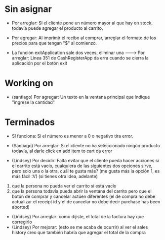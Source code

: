 # Sin asignar



* Por arreglar: Si el cliente pone un número mayor al que hay en stock, todavía puede agregar el producto al carrito.

* Por agregar: Al imprimir el recibo al comprar, arreglar el formato de los precios para que tengan "$" al comienzo.

* La función exitApplication sale dos veces, eliminar una ---> Por arreglar: Línea 351 de CashRegisterApp da erra cuando se cierra la aplicación por el botón exit


# Working on


* (santiago) Por agregar: Un texto en la ventana principal que indique "ingrese la cantidad"

# Terminados


* Sí funciona: Si el número es menor a 0 o negativo tira error.

* (Santiago) Por arreglar: Si el cliente no ha seleccionado ningún producto todavía, al darle click en add item to cart da error
* (Lindsey) Por decidir: Falta evitar que el cliente pueda hacer acciones si el carrito está vacío, cualquiera de las siguientes dos opciones sirve, pero solo una o la otra, cuál te gusta más? (me gusta más la opción 1, es más fácil :V) (si tienes otra idea, adelante)
1. que la persona no pueda ver el carrito si está vacío
2. que la persona todavía pueda abrir la ventana del carrito pero que el botón de comprar y cancelar actúen diferentes (el de compra no debe actualizar el receipt id y el de cancelar no debe decir purchase has been aborted)


* (Lindsey) Por arreglar: como dijiste, el total de la factura hay que corregirlo
* (Lindsey) Por mejorar: (esto se me acaba de ocurrir) al ver el sales history creo que también habría que agregar el total de la compra
